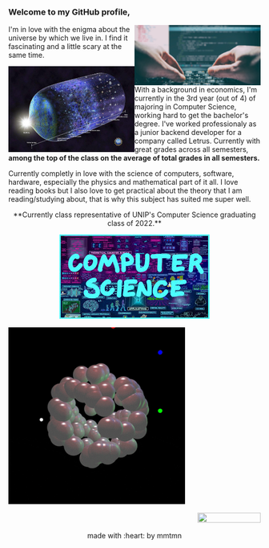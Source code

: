 ### Welcome to my GitHub profile,

<!--
**mmtmn/mmtmn** is a ✨ _special_ ✨ repository because its `README.md` (this file) appears on your GitHub profile.
-->

<img align="right" width=50% height=50% src="https://github.com/mmtmn/mmtmn/blob/main/.github/coding.jpg">


I'm in love with the enigma about the universe by which we live in. I find it fascinating and a little scary at the same time.





<img align="left" width=50% height=50% src="https://github.com/mmtmn/mmtmn/blob/main/.github/universeImage.jpg">

With a background in economics, I'm currently in the 3rd year (out of 4) of majoring in Computer Science, working hard to get the bachelor's degree. I've worked professionaly as a junior backend developer for a company called Letrus. Currently with great grades across all semesters, **among the top of the class on the average of total grades in all semesters.**




Currently completly in love with the science of computers, software, hardware, especially the physics and mathematical part of it all. I love reading books but I also love to get practical about the theory that I am reading/studying about, that is why this subject has suited me super well.



<p align="center">**Currently class representative of UNIP's Computer Science graduating class of 2022.**</p>
<p align="center">
    <img src="https://github.com/mmtmn/mmtmn/blob/main/.github/computerScience.jpg">
</p>

<p align="left">
<img width=70% height=70% src="https://github.com/mmtmn/mmtmn/blob/main/giphy.gif">
</p>
<p align="right">
<img width=50% height=50% src="https://github.com/mmtmn/mmtmn/blob/main/giphy2.gif">
</p>

<p align="center">made with :heart: by mmtmn</p>